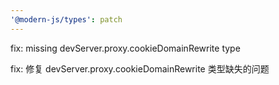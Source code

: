 ```yaml
---
'@modern-js/types': patch
---
```


fix: missing devServer.proxy.cookieDomainRewrite type

fix: 修复 devServer.proxy.cookieDomainRewrite 类型缺失的问题
